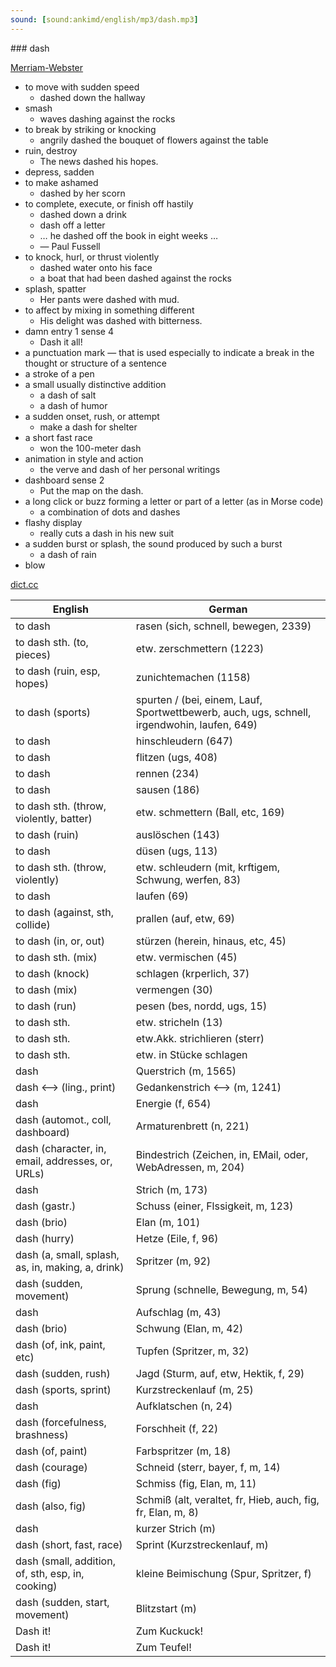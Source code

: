 ```yaml
---
sound: [sound:ankimd/english/mp3/dash.mp3]
---
```


\### dash

[Merriam-Webster](https://www.merriam-webster.com/dictionary/dash)

- to move with sudden speed
    - dashed down the hallway
- smash
    - waves dashing against the rocks
- to break by striking or knocking
    - angrily dashed the bouquet of flowers against the table
- ruin, destroy
    - The news dashed his hopes.
- depress, sadden
- to make ashamed
    - dashed by her scorn
- to complete, execute, or finish off hastily
    - dashed down a drink
    - dash off a letter
    - … he dashed off the book in eight weeks …
    - — Paul Fussell
- to knock, hurl, or thrust violently
    - dashed water onto his face
    - a boat that had been dashed against the rocks
- splash, spatter
    - Her pants were dashed with mud.
- to affect by mixing in something different
    - His delight was dashed with bitterness.
- damn entry 1 sense 4
    - Dash it all!
- a punctuation mark — that is used especially to indicate a break in the thought or structure of a sentence
- a stroke of a pen
- a small usually distinctive addition
    - a dash of salt
    - a dash of humor
- a sudden onset, rush, or attempt
    - make a dash for shelter
- a short fast race
    - won the 100-meter dash
- animation in style and action
    - the verve and dash of her personal writings
- dashboard sense 2
    - Put the map on the dash.
- a long click or buzz forming a letter or part of a letter (as in Morse code)
    - a combination of dots and dashes
- flashy display
    - really cuts a dash in his new suit
- a sudden burst or splash, the sound produced by such a burst
    - a dash of rain
- blow

[dict.cc](https://www.dict.cc/dash)

| English        | German       |
| -------------- | ------------ |
| to dash | rasen (sich, schnell, bewegen, 2339) |
| to dash sth. (to, pieces) | etw. zerschmettern (1223) |
| to dash (ruin, esp, hopes) | zunichtemachen (1158) |
| to dash (sports) | spurten / (bei, einem, Lauf, Sportwettbewerb, auch, ugs, schnell, irgendwohin, laufen, 649) |
| to dash | hinschleudern (647) |
| to dash | flitzen (ugs, 408) |
| to dash | rennen (234) |
| to dash | sausen (186) |
| to dash sth. (throw, violently, batter) | etw. schmettern (Ball, etc, 169) |
| to dash (ruin) | auslöschen (143) |
| to dash | düsen (ugs, 113) |
| to dash sth. (throw, violently) | etw. schleudern (mit, krftigem, Schwung, werfen, 83) |
| to dash | laufen (69) |
| to dash (against, sth, collide) | prallen (auf, etw, 69) |
| to dash (in, or, out) | stürzen (herein, hinaus, etc, 45) |
| to dash sth. (mix) | etw. vermischen (45) |
| to dash (knock) | schlagen (krperlich, 37) |
| to dash (mix) | vermengen (30) |
| to dash (run) | pesen (bes, nordd, ugs, 15) |
| to dash sth. | etw. stricheln (13) |
| to dash sth. | etw.Akk. strichlieren (sterr) |
| to dash sth. | etw. in Stücke schlagen |
| dash | Querstrich (m, 1565) |
| dash <–> (ling., print) | Gedankenstrich <–> (m, 1241) |
| dash | Energie (f, 654) |
| dash (automot., coll, dashboard) | Armaturenbrett (n, 221) |
| dash (character, in, email, addresses, or, URLs) | Bindestrich (Zeichen, in, EMail, oder, WebAdressen, m, 204) |
| dash | Strich (m, 173) |
| dash (gastr.) | Schuss (einer, Flssigkeit, m, 123) |
| dash (brio) | Elan (m, 101) |
| dash (hurry) | Hetze (Eile, f, 96) |
| dash (a, small, splash, as, in, making, a, drink) | Spritzer (m, 92) |
| dash (sudden, movement) | Sprung (schnelle, Bewegung, m, 54) |
| dash | Aufschlag (m, 43) |
| dash (brio) | Schwung (Elan, m, 42) |
| dash (of, ink, paint, etc) | Tupfen (Spritzer, m, 32) |
| dash (sudden, rush) | Jagd (Sturm, auf, etw, Hektik, f, 29) |
| dash (sports, sprint) | Kurzstreckenlauf (m, 25) |
| dash | Aufklatschen (n, 24) |
| dash (forcefulness, brashness) | Forschheit (f, 22) |
| dash (of, paint) | Farbspritzer (m, 18) |
| dash (courage) | Schneid (sterr, bayer, f, m, 14) |
| dash (fig) | Schmiss (fig, Elan, m, 11) |
| dash (also, fig) | Schmiß (alt, veraltet, fr, Hieb, auch, fig, fr, Elan, m, 8) |
| dash | kurzer Strich (m) |
| dash (short, fast, race) | Sprint (Kurzstreckenlauf, m) |
| dash (small, addition, of, sth, esp, in, cooking) | kleine Beimischung (Spur, Spritzer, f) |
| dash (sudden, start, movement) | Blitzstart (m) |
| Dash it! | Zum Kuckuck! |
| Dash it! | Zum Teufel! |
